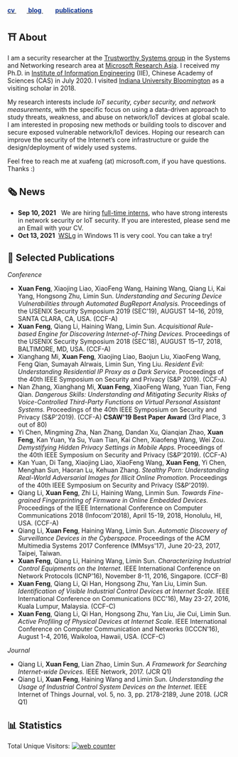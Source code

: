 [**<font color= '#123693'> cv </font>**](https://xuafeng.github.io/CV-EN-2021.pdf) &nbsp; &nbsp; &nbsp;&nbsp;[**<font color= '#123693'> blog </font>**](https://xuafeng.github.io/post.html)  &nbsp; &nbsp; &nbsp;&nbsp; [**<font color= '#123693'> publications </font>**](https://xuafeng.github.io/cv/#:~:text=Selected%20Publications)


## ⛩️ About
I am a security researcher at the [Trustworthy Systems group](https://www.microsoft.com/en-us/research/group/trustworthy-systems-asia/) in the Systems and Networking research area at [Microsoft Research Asia](https://www.microsoft.com/en-us/research/lab/microsoft-research-asia/). I received my Ph.D. in [Institute of Information Engineering](http://www.iie.ac.cn/) (IIE), Chinese Academy of Sciences (CAS) in July 2020. 
I visited [Indiana University Bloomington](https://www.indiana.edu/) as a visiting scholar in 2018.

My research interests include _IoT security, cyber security, and network measurements_, with the specific focus on using a data-driven approach to study threats, weakness, and abuse on network/IoT devices at global scale. 
I am interested in proposing new methods or building tools to discover and secure exposed vulnerable network/IoT devices. Hoping our research can improve the security of the Internet’s core infrastructure or guide the design/deployment of widely used systems.

Feel free to reach me at xuafeng (at) microsoft.com, if you have questions. Thanks :)

## 🗞️ News 
+ **Sep 10, 2021** &nbsp; We are hiring [full-time interns](https://www.msra.cn/zh-cn/jobs/interns/systems-research-group-research-intern?language=chinese), who have strong interests in network security or IoT security. If you are interested, please send me an Email with your CV.
+ **Oct 13, 2021** &nbsp;[WSLg](https://github.com/microsoft/wslg) in Windows 11 is very cool. You can take a try!


## 📎 Selected Publications
_Conference_
+ **Xuan Feng**, Xiaojing Liao, XiaoFeng Wang, Haining Wang, Qiang Li, Kai Yang, Hongsong Zhu, Limin Sun. _Understanding and Securing Device Vulnerabilities through Automated BugReport Analysis._ Proceedings of the USENIX Security Symposium 2019 (SEC'19), AUGUST 14–16, 2019, SANTA CLARA, CA, USA. (CCF-A)
+ **Xuan Feng**, Qiang Li, Haining Wang, Limin Sun. _Acquisitional Rule-based Engine for Discovering Internet-of-Thing Devices._ Proceedings of the USENIX Security Symposium 2018 (SEC'18), AUGUST 15–17, 2018, BALTIMORE, MD, USA. (CCF-A)
+ Xianghang Mi, **Xuan Feng**, Xiaojing Liao, Baojun Liu, XiaoFeng Wang, Feng Qian, Sumayah Alrwais, Limin Sun, Ying Liu. _Resident Evil: Understanding Residential IP Proxy as a Dark Service._ Proceedings of the 40th IEEE Symposium on Security and Privacy (S&P 2019). (CCF-A)
+ Nan Zhang, Xianghang Mi, **Xuan Feng**, XiaoFeng Wang, Yuan Tian, Feng Qian. _Dangerous Skills: Understanding and Mitigating Security Risks of Voice-Controlled Third-Party Functions on Virtual Personal Assistant Systems._ Proceedings of the 40th IEEE Symposium on Security and Privacy (S&P'2019). (CCF-A) **CSAW'19 Best Paper Award** (3rd Place, 3 out of 80)
+ Yi Chen, Mingming Zha, Nan Zhang, Dandan Xu, Qianqian Zhao,  **Xuan Feng**, Kan Yuan, Ya Su, Yuan Tian, Kai Chen, Xiaofeng Wang, Wei Zou. _Demystifying Hidden Privacy Settings in Mobile Apps._ Proceedings of the 40th IEEE Symposium on Security and Privacy (S&P'2019). (CCF-A)
+ Kan Yuan, Di Tang, Xiaojing Liao, XiaoFeng Wang, **Xuan Feng**, Yi Chen, Menghan Sun, Haoran Lu, Kehuan Zhang. _Stealthy Porn: Understanding Real-World Adversarial Images for Illicit Online Promotion._ Proceedings of the 40th IEEE Symposium on Security and Privacy (S&P'2019). 
+ Qiang Li, **Xuan Feng**, Zhi Li, Haining Wang, Linmin Sun. _Towards Fine-grained Fingerprinting of Firmware in Online Embedded Devices._ Proceedings of the IEEE International Conference on Computer Communications 2018 (Infocom'2018), April 15-19, 2018, Honolulu, HI, USA. (CCF-A)
+ Qiang Li, **Xuan Feng**, Haining Wang, Limin Sun. _Automatic Discovery of Surveillance Devices in the Cyberspace._ Proceedings of the ACM Multimedia Systems 2017 Conference (MMsys'17), June 20-23, 2017, Taipei, Taiwan.
+ **Xuan Feng**, Qiang Li, Haining Wang, Limin Sun. _Characterizing Industrial Control Equipments on the Internet._ IEEE International Conference on Network Protocols (ICNP'16), November 8-11, 2016, Singapore. (CCF-B)
+ **Xuan Feng**, Qiang Li, Qi Han, Hongsong Zhu, Yan Liu, Limin Sun. _Identification of Visible Industrial Control Devices at Internet Scale._ IEEE International Conference on Communications (ICC'16), May 23-27, 2016, Kuala Lumpur, Malaysia. (CCF-C)
+ **Xuan Feng**, Qiang Li, Qi Han, Hongsong Zhu, Yan Liu, Jie Cui, Limin Sun. _Active Profiling of Physical Devices at Internet Scale._ IEEE International Conference on Computer Communication and Networks (ICCCN'16), August 1-4, 2016, Waikoloa, Hawaii, USA. (CCF-C)

_Journal_
- Qiang Li, **Xuan Feng**, Lian Zhao, Limin Sun. _A Framework for Searching Internet-wide Devices._ IEEE Network, 2017. (JCR Q1)
- Qiang Li, **Xuan Feng**, Haining Wang and Limin Sun. _Understanding the Usage of Industrial Control System Devices on the Internet._ IEEE Internet of Things Journal, vol. 5, no. 3, pp. 2178-2189, June 2018. (JCR Q1)

## 📊 Statistics

Total Unique Visitors: <!-- hitwebcounter Code START -->
<a href="https://www.hitwebcounter.com" target="_blank">
<img src="https://hitwebcounter.com/counter/counter.php?page=7968650&style=0024&nbdigits=5&type=ip&initCount=0" title="Free Counter" Alt="web counter"   border="0" /></a>  
<div style="width: 30px; margin: 0 auto;"> 
<script type="text/javascript" id="clstr_globe" src="//clustrmaps.com/globe.js?d=3ICdSQOHVTlzy261jUfWIyD5i8hQ0u7c2I9QDBIDz-0"></script>
</div>


